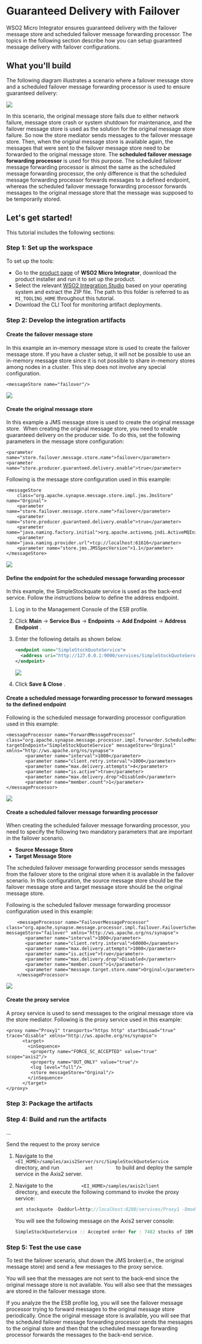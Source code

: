 # Guaranteed Delivery with Failover

WSO2 Micro Integrator ensures guaranteed delivery with the failover message store and scheduled failover message forwarding processor. The topics in the following section describe how you can setup guaranteed message delivery with failover configurations.

## What you'll build

The following diagram illustrates a scenario where a failover message
store and a scheduled failover message forwarding processor is used
to ensure guaranteed delivery:

![](attachments/119131519/119131522.png)

In this scenario, the original message store fails due to either network
failure, message store crash or system shutdown for maintenance, and the
failover message store is used as the solution for the original message
store failure. So now the store mediator sends messages to the failover
message store. Then, when the original message store is available again,
the messages that were sent to the failover message store need to be
forwarded to the original message store. The **scheduled failover message forwarding processor**
is used for this purpose. The scheduled failover message
forwarding processor is almost the same as the scheduled message
forwarding processor, the only difference is that the scheduled message
forwarding processor forwards messages to a defined endpoint, whereas
the scheduled failover message forwarding processor forwards messages to
the original message store that the message was supposed to be
temporarily stored.

## Let's get started!

This tutorial includes the following sections:

### Step 1: Set up the workspace

To set up the tools:

-   Go to the [product page](https://wso2.com/integration/) of **WSO2 Micro Integrator**, download the product installer and run it to set up the product.
-   Select the relevant [WSO2 Integration Studio](https://wso2.com/integration/tooling/) based on your operating system and extract the
    ZIP file.  The path to this folder is referred to as `MI_TOOLING_HOME` throughout this tutorial.
-   Download the CLI Tool for monitoring artifact deployments.

### Step 2: Develop the integration artifacts

#### Create the failover message store

In this example an in-memory message store is used to create the
failover message store. If you have a cluster setup, it will not be
possible to use an in-memory message store since it is not possible to
share in-memory stores among nodes in a cluster. This step does not
involve any special configuration.

``` 
<messageStore name="failover"/>  
```
![](attachments/119131519/119131525.png)

#### Create the original message store

In this example a JMS message store is used to create the original
message store.  When creating the original message store, you need to
enable guaranteed delivery on the producer side. To do this, set the
following parameters in the message store configuration:

`<parameter name="store.failover.message.store.name">failover</parameter>`  
`<parameter name="store.producer.guaranteed.delivery.enable">true</parameter>`

  
Following is the message store configuration used in this example:

```
<messageStore  
    class="org.apache.synapse.message.store.impl.jms.JmsStore" name="Orginal">  
    <parameter name="store.failover.message.store.name">failover</parameter>  
    <parameter name="store.producer.guaranteed.delivery.enable">true</parameter>  
    <parameter name="java.naming.factory.initial">org.apache.activemq.jndi.ActiveMQInitialContextFactory</parameter>  
    <parameter name="java.naming.provider.url">tcp://localhost:61616</parameter>  
    <parameter name="store.jms.JMSSpecVersion">1.1</parameter>  
</messageStore>
```

![](attachments/119131519/119131524.png)

#### Define the endpoint for the scheduled message forwarding processor

In this example, the SimpleStockquate service is used as the back-end
service. Follow the instructions below to define the address endpoint.

1.  Log in to the Management Console of the ESB profile.
2.  Click **Main** -\> **Service Bus** -\> **Endpoints** -\> **Add
    Endpoint** -\> **Address Endpoint** .
3.  Enter the following details as shown below.

    ``` xml
    <endpoint name="SimpleStockQuoteService">  
      <address uri="http://127.0.0.1:9000/services/SimpleStockQuoteService"/>  
    </endpoint> 
    ```
    ![](attachments/119131519/119131521.png)

4.  Click **Save & Close** .

#### Create a scheduled message forwarding processor to forward messages to the defined endpoint

Following is the scheduled message forwarding processor configuration
used in this example:

```
<messageProcessor name="ForwardMessageProcessor" class="org.apache.synapse.message.processor.impl.forwarder.ScheduledMessageForwardingProcessor" targetEndpoint="SimpleStockQuoteService" messageStore="Orginal" xmlns="http://ws.apache.org/ns/synapse">
       <parameter name="interval">1000</parameter>
       <parameter name="client.retry.interval">1000</parameter>
       <parameter name="max.delivery.attempts">4</parameter>
       <parameter name="is.active">true</parameter>
       <parameter name="max.delivery.drop">Disabled</parameter>
       <parameter name="member.count">1</parameter>
</messageProcessor> 
```

![](attachments/119131519/119131520.png)

#### Create a scheduled failover message forwarding processor

When creating the scheduled failover message forwarding processor, you
need to specify the following two mandatory parameters that are
important in the failover scenario.

-   **Source Message Store**
-   **Target Message Store**

The scheduled failover message forwarding processor sends messages from
the failover store to the original store when it is available in the
failover scenario. In this configuration, the source message store
should be the failover message store and target message store should be
the original message store.

Following is the scheduled failover message forwarding processor
configuration used in this example:

```
    <messageProcessor name="FailoverMessageProcessor" class="org.apache.synapse.message.processor.impl.failover.FailoverScheduledMessageForwardingProcessor" messageStore="failover" xmlns="http://ws.apache.org/ns/synapse">
       <parameter name="interval">1000</parameter>
       <parameter name="client.retry.interval">60000</parameter>
       <parameter name="max.delivery.attempts">1000</parameter>
       <parameter name="is.active">true</parameter>
       <parameter name="max.delivery.drop">Disabled</parameter>
       <parameter name="member.count">1</parameter>
       <parameter name="message.target.store.name">Orginal</parameter>
    </messageProcessor> 
```

![](attachments/119131519/119131523.png)

#### Create the proxy service

A proxy service is used to send messages to the original message store via the store mediator. Following is the proxy service used in this example:

``` 
<proxy name="Proxy1" transports="https http" startOnLoad="true" trace="disable" xmlns="http://ws.apache.org/ns/synapse">    
      <target>  
        <inSequence>  
         <property name="FORCE_SC_ACCEPTED" value="true" scope="axis2"/>  
         <property name="OUT_ONLY" value="true"/>  
         <log level="full"/>  
         <store messageStore="Orginal"/>  
        </inSequence>  
      </target>  
</proxy>   
```

### Step 3: Package the artifacts

### Step 4: Build and run the artifacts

...

Send the request to the proxy service

1.  Navigate to the
    `          <EI_HOME>/samples/axis2Server/src/SimpleStockQuoteService         `
    directory, and run `          ant         ` to build and deploy the
    sample service in the Axis2 server.
2.  Navigate to the `           <EI_HOME>/samples/axis2client          `
    directory, and execute the following command to invoke the proxy
    service:

    ``` java
    ant stockquote -Daddurl=http://localhost:8280/services/Proxy1 -Dmode=placeorder  
    ```

    You will see the following message on the Axis2 server console:

    ``` java
    SimpleStockQuoteService :: Accepted order for : 7482 stocks of IBM at $ 169.27205579038733  
    ```

### Step 5: Test the use case

To test the failover scenario, shut down the JMS broker(i.e., the
original message store) and send a few messages to the proxy service.

You will see that the messages are not sent to the back-end since the
original message store is not available. You will also see that the
messages are stored in the failover message store.

If you analyze the the ESB profile log, you will see the failover
message processor trying to forward messages to the original message
store periodically. Once the original message store is available, you
will see that the scheduled failover message forwarding processor sends
the messages to the original store and then that the scheduled message
forwarding processor forwards the messages to the back-end service.
